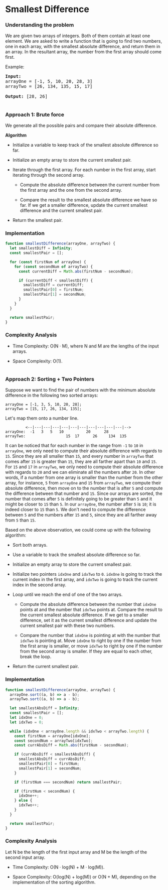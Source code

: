# Smallest Difference

### Understanding the problem

We are given two arrays of integers. Both of them contain at least one element. We are asked to write a function that is going to find two numbers, one in each array, with the smallest absolute difference, and return them in an array. In the resultant array, the number from the first array should come first.

Example:

<pre>
<b>Input:</b>
arrayOne = [-1, 5, 10, 20, 28, 3]
arrayTwo = [26, 134, 135, 15, 17]

<b>Output:</b> [28, 26]
</pre>

#

### Approach 1: Brute force

We generate all the possible pairs and compare their absolute difference.

**Algorithm**

- Initialize a variable to keep track of the smallest absolute difference so far.

- Initialize an empty array to store the current smallest pair.

- Iterate through the first array. For each number in the first array, start iterating through the second array.

  - Compute the absolute difference between the current number from the first array and the one from the second array.

  - Compare the result to the smallest absolute difference we have so far. If we get a smaller difference, update the current smallest difference and the current smallest pair.

- Return the smallest pair.

### Implementation

```js
function smallestDifference(arrayOne, arrayTwo) {
  let smallestDiff = Infinity;
  const smallestPair = [];

  for (const firstNum of arrayOne) {
    for (const secondNum of arrayTwo) {
      const currentDiff = Math.abs(firstNum - secondNum);

      if (currentDiff < smallestDiff) {
        smallestDiff = currentDiff;
        smallestPair[0] = firstNum;
        smallestPair[1] = secondNum;
      }
    }
  }

  return smallestPair;
}
```

### Complexity Analysis

- Time Complexity: O(N · M), where N and M are the lengths of the input arrays.

- Space Complexity: O(1).

#

### Approach 2: Sorting + Two Pointers

Suppose we want to find the pair of numbers with the minimum absolute difference in the following two sorted arrays:

```
arrayOne = [-1, 3, 5, 10, 20, 28];
arrayTwo = [15, 17, 26, 134, 135];
```

Let's map them onto a number line.

```
         <--|---|---|---|---|---|---|---|---|---|---|-->
arrayOne:  -1   3   5   10          20      28
arrayTwo:                  15  17      26     134  135
```

It can be noticed that for each number in the range from `-1` to `10` in `arrayOne`, we only need to compute their absolute difference with regards to `15`. Since they are all smaller than `15`, and every number in `arrayTwo` that comes after `15` is greater than `15`, they are all farther apart than `10` and `15`. For `15` and `17` in `arrayTwo`, we only need to compute their absolute difference with regards to `20` and we can eliminate all the numbers after `20`. In other words, if a number from one array is smaller than the number from the other array, for instance, `5` from `arrayOne` and `15` from `arrayTwo`, we compute their absolute difference, then move on to the number that is after `5` and compute the difference between that number and `15`. Since our arrays are sorted, the number that comes after `5` is definitely going to be greater than `5` and it might be closer to `15` than `5`. In our `arrayOne`, the number after `5` is `10`; it is indeed closer to `15` than `5`. We don't need to compute the difference between `5` and the numbers after `15` and `5`, since they are all farther away from `5` than `15`.

Based on the above observation, we could come up with the following algorithm:

- Sort both arrays.

- Use a variable to track the smallest absolute difference so far.

- Initialize an empty array to store the current smallest pair.

- Initialize two pointers `idxOne` and `idxTwo` to `0`. `idxOne` is going to track the current index in the first array, and `idxTwo` is going to track the current index in the second array.

- Loop until we reach the end of one of the two arrays.

  - Compute the absolute difference between the number that `idxOne` points at and the number that `idxTwo` points at. Compare the result to the current smallest absolute difference. If we get to a smaller difference, set it as the current smallest difference and update the current smallest pair with these two numbers.

  - Compare the number that `idxOne` is pointing at with the number that `idxTwo` is pointing at. Move `idxOne` to right by one if the number from the first array is smaller, or move `idxTwo` to right by one if the number from the second array is smaller. If they are equal to each other, break the loop.

- Return the current smallest pair.

### Implementation

```js
function smallestDifference(arrayOne, arrayTwo) {
  arrayOne.sort((a, b) => a - b);
  arrayTwo.sort((a, b) => a - b);

  let smallestAbsDiff = Infinity;
  const smallestPair = [];
  let idxOne = 0;
  let idxTwo = 0;

  while (idxOne < arrayOne.length && idxTwo < arrayTwo.length) {
    const firstNum = arrayOne[idxOne];
    const secondNum = arrayTwo[idxTwo];
    const currAbsDiff = Math.abs(firstNum - secondNum);

    if (currAbsDiff < smallestAbsDiff) {
      smallestAbsDiff = currAbsDiff;
      smallestPair[0] = firstNum;
      smallestPair[1] = secondNum;
    }

    if (firstNum === secondNum) return smallestPair;

    if (firstNum < secondNum) {
      idxOne++;
    } else {
      idxTwo++;
    }
  }

  return smallestPair;
}
```

### Complexity Analysis

Let N be the length of the first input array and M be the length of the second input array.

- Time Complexity: O(N · log(N) + M · log(M)).

- Space Complexity: O(log(N) + log(M)) or O(N + M), depending on the implementation of the sorting algorithm.
